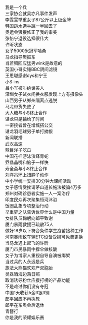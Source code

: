我是一个兵  
三家协会就吴亦凡事件发声  
李雯雯举重女子87公斤以上级金牌  
韩国跳水选手跳一半回去了  
奥运会狠狠修正了我的审美  
张怡宁退役选择很伟大  
许昕状态  
女子5000米冠军哈桑  
马龙指导樊振东  
肖若腾回应猛男wink是故意的  
英国小哥实锤BBC阴间滤镜  
王思聪感谢dys和宁王  
小S ins  
吕小军被叫绝世美人  
深圳女子试衣间换衣服发现上方有摄像头  
山西男子从郑州隔离点逃脱  
马龙带货失败了  
大人糖与小S终止合作  
谌龙只是输给了时间  
一密接者曾在增城搭公交  
谌龙羽毛球男子单打摘银  
新闻联播  
武汉高速  
辣目洋子吃瓜  
中国花样游泳演绎青蛇  
乔晶晶嘴和脑子一样快  
寿全斋与小S终止合作  
刘洋吊环上扭脖子动作  
中小学统一安排30分钟大课间活动  
女子感情受挫请茅山道长施法被骗4万多  
郑州对确诊患者实施一人一案治疗  
印度民众再次聚集恒河沐浴  
饭圈乱象专项整治行动  
举重梦之队告诉世界什么是中国力量  
女排队员鞠躬向郎平致谢  
厦门暴雨救援已疏散75人  
做好18岁以下符合条件学生疫苗接种工作  
河南暴雨致车辆ETC设备受损可免费更换  
当马龙遇上起飞的许昕  
厦门市民暴雨中撑伞做核酸  
女子为博家人重视自导自演被绑架  
当过兵的人永远是兵  
旅法大熊猫欢欢产双胞胎  
吴磊晒海边落日照  
取消诱导粉丝应援打榜的产品功能  
不是难过你们没有夺冠  
中国1天收获5金3银3铜  
郎平回应不再执教  
郎平在东奥会后退休  
青簪行  
你是我的荣耀娱乐赛  
